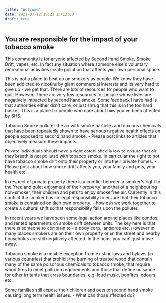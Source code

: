 ```yaml
---
title: "Welcome"
date: 2021-07-12T18:23:13+12:00
draft: true
---
```


## You are responsible for the impact of your tobacco smoke

This community is for anyone affected by Second Hand Smoke, Smoke Drift, vapes, etc. In fact any situation where someone else's voluntary, recreational activities create pollution that affects your own personal space.

This is not a place to beat up on smokers as people. We know they have been addicted to nicotine by giant commercial interests and its very hard to give up - we get that. There are lots of resources for people who want to quit. However, There are very few resources for people whose lives are negatively impacted by second hand smoke. Some feedback I have had is that authorities either don't care, or just shrug that this is in the too hard basket. This is a place for people who care about how you've been affected by SHS.

Tobacco Smoke pollutes the air with smoke particles and noxious chemicals that have been repeatedly shown to have serious negative health effects on people exposed to second hand smoke. - Please post links to articles that objectively measure these impacts.

Private individuals should have a right established in law to ensure that air they breath is not polluted with tobacco smoke. In particular the right to not have tobacco smoke drift onto their property or into their private homes. - Please post about how smoke drift affects you, your family and pets, your health etc.

In respect of private property there is a conflict between a smoker's right to the 'free and quiet enjoyment of their property' and that of a neighbouring non-smoker, their children and pets to enjoy smoke free air. Currently in this conflict the smoker has no legal responsibility to ensure that their tobacco smoke is contained on their own property. - how can we work together to create a cultural shift so that responsibility falls upon the polluter.

In recent years we have seen some legal action around places like condos, and rented apartments on smoke drift between units. The key here is that there is someone to complain to - a body corp, landlords etc. However in many places smokers are on their own property or on the street and nearby households are still negatively affected. In the home you can't just move away.

Tobacco smoke is a notable exception from existing laws and bylaws (in various countries) that prohibit the burning of treated wood that contain many of the same poisonous chemicals to tobacco smoke; that require wood fires to meet pollution requirements and those that define nuisance for other irritants that cross boundaries. e.g. loud music, bonfires, odours etc.

Some families still expose their children and pets to second hand smoke causing long term health issues. - What can those affected do?
